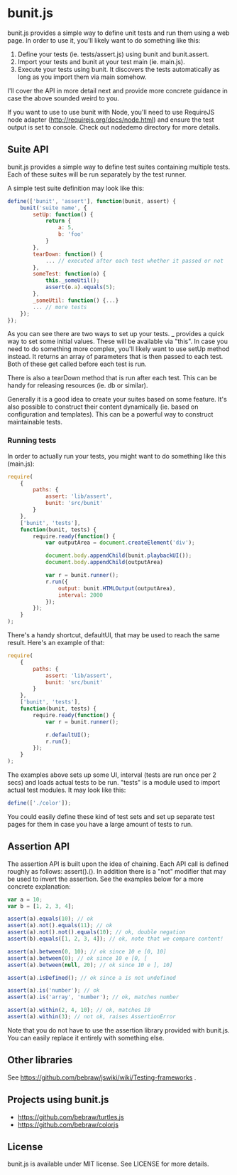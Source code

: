 bunit.js
========

bunit.js provides a simple way to define unit tests and run them using a web page. In order to use it, you'll likely want to do something like this:

1. Define your tests (ie. tests/assert.js) using bunit and bunit.assert.
2. Import your tests and bunit at your test main (ie. main.js).
3. Execute your tests using bunit. It discovers the tests automatically as long as you import them via main somehow.

I'll cover the API in more detail next and provide more concrete guidance in case the above sounded weird to you.

If you want to use to use bunit with Node, you'll need to use RequireJS node adapter (http://requirejs.org/docs/node.html) and ensure the test output is set to console. Check out nodedemo directory for more details.

Suite API
---------

bunit.js provides a simple way to define test suites containing multiple tests. Each of these suites will be run separately by the test runner.

A simple test suite definition may look like this:

```javascript
define(['bunit', 'assert'], function(bunit, assert) {
    bunit('suite name', {
        setUp: function() {
            return {
                a: 5,
                b: 'foo'
            }
        },
        tearDown: function() {
            ... // executed after each test whether it passed or not
        },
        someTest: function(o) {
            this._someUtil();
            assert(o.a).equals(5);
        },
        _someUtil: function() {...}
        ... // more tests
    });
});

```

As you can see there are two ways to set up your tests. _ provides a quick way to set some initial values. These will be available via "this". In case you need to do something more complex, you'll likely want to use setUp method instead. It returns an array of parameters that is then passed to each test. Both of these get called before each test is run.

There is also a tearDown method that is run after each test. This can be handy for releasing resources (ie. db or similar).

Generally it is a good idea to create your suites based on some feature. It's also possible to construct their content dynamically (ie. based on configuration and templates). This can be a powerful way to construct maintainable tests.

### Running tests

In order to actually run your tests, you might want to do something like this (main.js):

```javascript
require(
    {
        paths: {
            assert: 'lib/assert',
            bunit: 'src/bunit'
        }
    },
    ['bunit', 'tests'],
    function(bunit, tests) {
        require.ready(function() {
            var outputArea = document.createElement('div');

            document.body.appendChild(bunit.playbackUI());
            document.body.appendChild(outputArea)

            var r = bunit.runner();
            r.run({
                output: bunit.HTMLOutput(outputArea),
                interval: 2000
            });
        });
    }
);
```

There's a handy shortcut, defaultUI, that may be used to reach the same result. Here's an example of that:

```javascript
require(
    {
        paths: {
            assert: 'lib/assert',
            bunit: 'src/bunit'
        }
    },
    ['bunit', 'tests'],
    function(bunit, tests) {
        require.ready(function() {
            var r = bunit.runner();

            r.defaultUI();
            r.run();
        });
    }
);
```

The examples above sets up some UI, interval (tests are run once per 2 secs) and loads actual tests to be run. "tests" is a module used to import actual test modules. It may look like this:

```javascript
define(['./color']);
```

You could easily define these kind of test sets and set up separate test pages for them in case you have a large amount of tests to run.

Assertion API
-------------

The assertion API is built upon the idea of chaining. Each API call is defined roughly as follows: assert(<given value>).<action>(<expected value>). In addition there is a "not" modifier that may be used to invert the assertion. See the examples below for a more concrete explanation:

```javascript
var a = 10;
var b = [1, 2, 3, 4];

assert(a).equals(10); // ok
assert(a).not().equals(11); // ok
assert(a).not().not().equals(10); // ok, double negation
assert(b).equals([1, 2, 3, 4]); // ok, note that we compare content!

assert(a).between(0, 10); // ok since 10 e [0, 10]
assert(a).between(0); // ok since 10 e [0, [
assert(a).between(null, 20); // ok since 10 e ], 10]

assert(a).isDefined(); // ok since a is not undefined

assert(a).is('number'); // ok
assert(a).is('array', 'number'); // ok, matches number

assert(a).within(2, 4, 10); // ok, matches 10
assert(a).within(3); // not ok, raises AssertionError
```

Note that you do not have to use the assertion library provided with bunit.js. You can easily replace it entirely with something else.

Other libraries
---------------

See https://github.com/bebraw/jswiki/wiki/Testing-frameworks .

Projects using bunit.js
-----------------------

* https://github.com/bebraw/turtles.js
* https://github.com/bebraw/colorjs

License
-------

bunit.js is available under MIT license. See LICENSE for more details.
